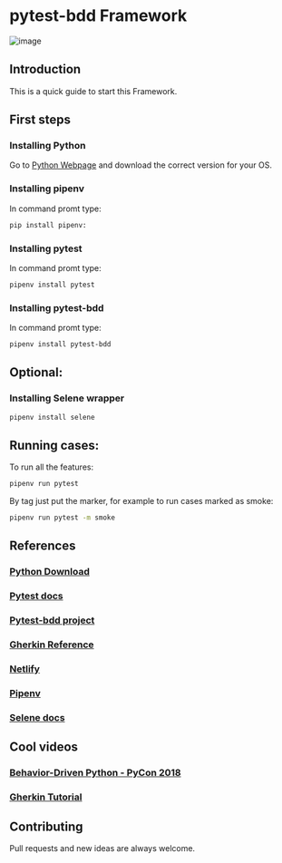 # pytest-bdd Framework

![image](https://user-images.githubusercontent.com/67669609/102962381-81b06800-44c5-11eb-97f2-75d34ee65735.png)

## Introduction
This is a quick guide to start this Framework.

## First steps
### Installing Python
Go to [Python Webpage](https://www.python.org/downloads/) and download the correct version for your OS.

### Installing pipenv
In command promt type: 
```bash
pip install pipenv: 
```
### Installing pytest
In command promt type: 
```bash
pipenv install pytest
```

### Installing pytest-bdd
In command promt type: 
```bash
pipenv install pytest-bdd
```

## Optional:
### Installing Selene wrapper
```bash
pipenv install selene
```
## Running cases:
To run all the features: 
```bash
pipenv run pytest
```

By tag just put the marker, for example to run cases marked as smoke: 
```bash
pipenv run pytest -m smoke
```



## References
### [Python Download](https://www.python.org/downloads/)
### [Pytest docs](https://docs.pytest.org/en/stable/)
### [Pytest-bdd project](https://pypi.org/project/pytest-bdd/)
### [Gherkin Reference](https://cucumber.io/docs/gherkin/reference/)
### [Netlify](https://www.netlify.com/)
### [Pipenv](https://pypi.org/project/pipenv/)
### [Selene docs](https://selene-docs-test.readthedocs.io/en/latest/selene.html)


## Cool videos
### [Behavior-Driven Python - PyCon 2018](https://www.youtube.com/watch?v=EtIAbfCrsFI&t=344s&ab_channel=PyCon2018)
### [Gherkin Tutorial](https://www.youtube.com/watch?v=KP0vpVLatMc&ab_channel=RevalGovender)

## Contributing
Pull requests and new ideas are always welcome.
